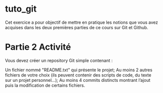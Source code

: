 # tuto_git
Cet exercice a pour objectif de mettre en pratique les notions que vous avez acquises dans les deux premières parties de ce cours sur Git et Github.

# Partie 2 Activité
Vous devez créer un repository Git simple contenant :

Un fichier nommé "README.txt" qui présente le projet;
Au moins 2 autres fichiers de votre choix (ils peuvent contenir des scripts de code, du texte sur un projet personnel...);
Au moins 4 commits distincts montrant l’ajout puis la modification de certains fichiers.
